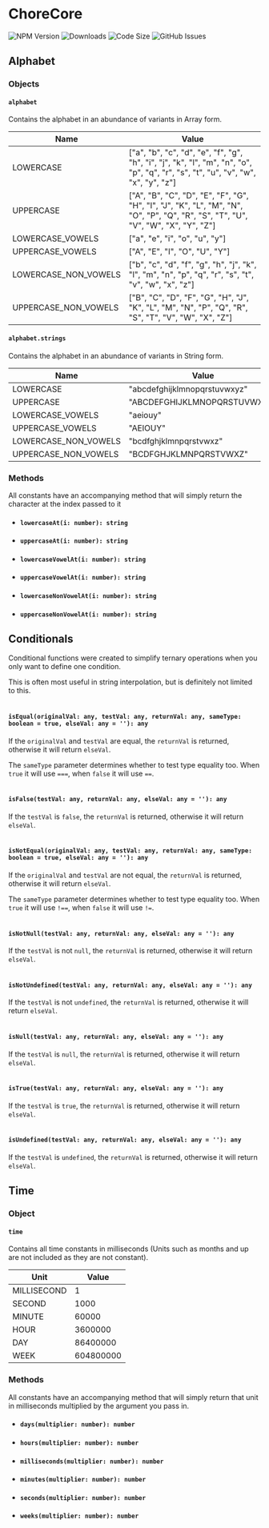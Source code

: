 # ChoreCore

![NPM Version](https://img.shields.io/npm/v/chorecore)
![Downloads](https://img.shields.io/npm/dt/chorecore)
![Code Size](https://img.shields.io/github/languages/code-size/jtschwartz/chorecore-js)
![GitHub Issues](https://img.shields.io/github/issues/jtschwartz/chorecore)

## Alphabet

### Objects

#### `alphabet`
Contains the alphabet in an abundance of variants in Array form.

| Name                 | Value                                                                                                                              |
|----------------------|------------------------------------------------------------------------------------------------------------------------------------|
| LOWERCASE            | ["a", "b", "c", "d", "e", "f", "g", "h", "i", "j", "k", "l", "m", "n", "o", "p", "q", "r", "s", "t", "u", "v", "w", "x", "y", "z"] |
| UPPERCASE            | ["A", "B", "C", "D", "E", "F", "G", "H", "I", "J", "K", "L", "M", "N", "O", "P", "Q", "R", "S", "T", "U", "V", "W", "X", "Y", "Z"] |
| LOWERCASE_VOWELS     | ["a", "e", "i", "o", "u", "y"]                                                                                                     | 
| UPPERCASE_VOWELS     | ["A", "E", "I", "O", "U", "Y"]                                                                                                     |
| LOWERCASE_NON_VOWELS | ["b", "c", "d", "f", "g", "h", "j", "k", "l", "m", "n", "p", "q", "r", "s", "t", "v", "w", "x", "z"]                               |
| UPPERCASE_NON_VOWELS | ["B", "C", "D", "F", "G", "H", "J", "K", "L", "M", "N", "P", "Q", "R", "S", "T", "V", "W", "X", "Z"]                               |

#### `alphabet.strings`
Contains the alphabet in an abundance of variants in String form.

| Name                 | Value                        |
|----------------------|------------------------------|
| LOWERCASE            | "abcdefghijklmnopqrstuvwxyz" |
| UPPERCASE            | "ABCDEFGHIJKLMNOPQRSTUVWXYZ" |
| LOWERCASE_VOWELS     | "aeiouy"                     | 
| UPPERCASE_VOWELS     | "AEIOUY"                     |
| LOWERCASE_NON_VOWELS | "bcdfghjklmnpqrstvwxz"       |
| UPPERCASE_NON_VOWELS | "BCDFGHJKLMNPQRSTVWXZ"       |

### Methods
All constants have an accompanying method that will simply return the character at the index passed to it

- #### `lowercaseAt(i: number): string`
- #### `uppercaseAt(i: number): string`
- #### `lowercaseVowelAt(i: number): string`
- #### `uppercaseVowelAt(i: number): string`
- #### `lowercaseNonVowelAt(i: number): string`
- #### `uppercaseNonVowelAt(i: number): string`

## Conditionals
Conditional functions were created to simplify ternary operations when you only want to define one condition.

This is often most useful in string interpolation, but is definitely not limited to this.
<br/><br/>
#### `isEqual(originalVal: any, testVal: any, returnVal: any, sameType: boolean = true, elseVal: any = ''): any`
If the `originalVal` and `testVal` are equal, the `returnVal` is returned, otherwise it will return `elseVal`.

The `sameType` parameter determines whether to test type equality too. When `true` it will use `===`, when `false` it will use `==`.
<br/><br/>
#### `isFalse(testVal: any, returnVal: any, elseVal: any = ''): any`
If the `testVal` is `false`, the `returnVal` is returned, otherwise it will return `elseVal`.
<br/><br/>
#### `isNotEqual(originalVal: any, testVal: any, returnVal: any, sameType: boolean = true, elseVal: any = ''): any`
If the `originalVal` and `testVal` are not equal, the `returnVal` is returned, otherwise it will return `elseVal`.

The `sameType` parameter determines whether to test type equality too. When `true` it will use `!==`, when `false` it will use `!=`.
<br/><br/>
#### `isNotNull(testVal: any, returnVal: any, elseVal: any = ''): any`
If the `testVal` is not `null`, the `returnVal` is returned, otherwise it will return `elseVal`.
<br/><br/>
#### `isNotUndefined(testVal: any, returnVal: any, elseVal: any = ''): any`
If the `testVal` is not `undefined`, the `returnVal` is returned, otherwise it will return `elseVal`.
<br/><br/>
#### `isNull(testVal: any, returnVal: any, elseVal: any = ''): any`
If the `testVal` is `null`, the `returnVal` is returned, otherwise it will return `elseVal`.
<br/><br/>
#### `isTrue(testVal: any, returnVal: any, elseVal: any = ''): any`
If the `testVal` is `true`, the `returnVal` is returned, otherwise it will return `elseVal`.
<br/><br/>
#### `isUndefined(testVal: any, returnVal: any, elseVal: any = ''): any`
If the `testVal` is `undefined`, the `returnVal` is returned, otherwise it will return `elseVal`.

## Time

### Object

#### `time`

Contains all time constants in milliseconds (Units such as months and up are not included as they are not constant).

| Unit        | Value     |
|-------------|-----------|
| MILLISECOND | 1         |
| SECOND      | 1000      |
| MINUTE      | 60000     |
| HOUR        | 3600000   |
| DAY         | 86400000  |
| WEEK        | 604800000 |

### Methods

All constants have an accompanying method that will simply return that unit in milliseconds multiplied by the argument you pass in.

- #### `days(multiplier: number): number`
- #### `hours(multiplier: number): number`
- #### `milliseconds(multiplier: number): number`
- #### `minutes(multiplier: number): number`
- #### `seconds(multiplier: number): number`
- #### `weeks(multiplier: number): number`
